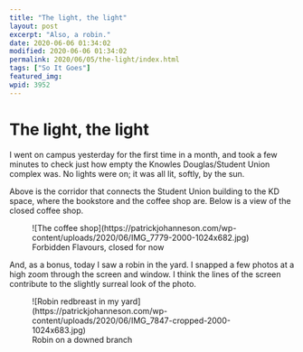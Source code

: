 ```yaml
---
title: "The light, the light"
layout: post
excerpt: "Also, a robin."
date: 2020-06-06 01:34:02
modified: 2020-06-06 01:34:02
permalink: 2020/06/05/the-light/index.html
tags: ["So It Goes"]
featured_img: 
wpid: 3952
---
```


# The light, the light

I went on campus yesterday for the first time in a month, and took a few minutes to check just how empty the Knowles Douglas/Student Union complex was. No lights were on; it was all lit, softly, by the sun.

Above is the corridor that connects the Student Union building to the KD space, where the bookstore and the coffee shop are. Below is a view of the closed coffee shop.

<figure class="wp-block-image size-large">![The coffee shop](https://patrickjohanneson.com/wp-content/uploads/2020/06/IMG_7779-2000-1024x682.jpg)<figcaption>Forbidden Flavours, closed for now</figcaption></figure>And, as a bonus, today I saw a robin in the yard. I snapped a few photos at a high zoom through the screen and window. I think the lines of the screen contribute to the slightly surreal look of the photo.

<figure class="wp-block-image size-large">![Robin redbreast in my yard](https://patrickjohanneson.com/wp-content/uploads/2020/06/IMG_7847-cropped-2000-1024x683.jpg)<figcaption>Robin on a downed branch</figcaption></figure>